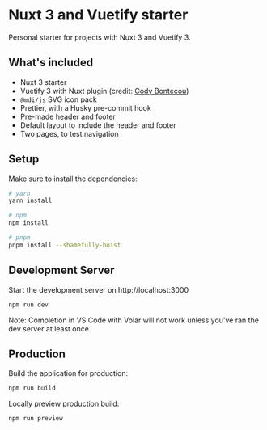 # Nuxt 3 and Vuetify starter

Personal starter for projects with Nuxt 3 and Vuetify 3.

## What's included

- Nuxt 3 starter
- Vuetify 3 with Nuxt plugin (credit: [Cody Bontecou](https://codybontecou.com/how-to-use-vuetify-with-nuxt-3.html#configure-nuxt-3-to-use-our-new-plugin))
- `@mdi/js` SVG icon pack
- Prettier, with a Husky pre-commit hook
- Pre-made header and footer
- Default layout to include the header and footer
- Two pages, to test navigation

## Setup

Make sure to install the dependencies:

```bash
# yarn
yarn install

# npm
npm install

# pnpm
pnpm install --shamefully-hoist
```

## Development Server

Start the development server on http://localhost:3000

```bash
npm run dev
```

Note: Completion in VS Code with Volar will not work unless you've ran the dev server at least once.

## Production

Build the application for production:

```bash
npm run build
```

Locally preview production build:

```bash
npm run preview
```
